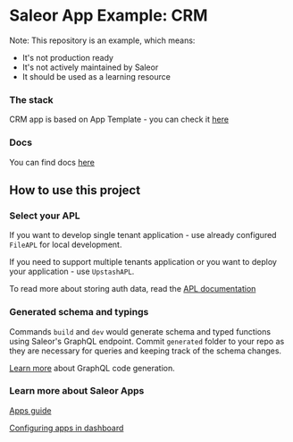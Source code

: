 # Saleor App Example: CRM

Note: This repository is an example, which means:

* It's not production ready
* It's not actively maintained by Saleor
* It should be used as a learning resource

### The stack

CRM app is based on App Template - you can check it [here](https://github.com/saleor/saleor-app-template)

### Docs

You can find docs [here](./docs/crm.md)

## How to use this project

### Select your APL

If you want to develop single tenant application - use already configured `FileAPL` for local development.

If you need to support multiple tenants application or you want to deploy your application - use `UpstashAPL`.

To read more about storing auth data, read the [APL documentation](https://github.com/saleor/saleor-app-sdk/blob/main/docs/apl.md)


### Generated schema and typings

Commands `build` and `dev` would generate schema and typed functions using Saleor's GraphQL endpoint. Commit `generated` folder to your repo as they are necessary for queries and keeping track of the schema changes.

[Learn more](https://www.graphql-code-generator.com/) about GraphQL code generation.

### Learn more about Saleor Apps

[Apps guide](https://docs.saleor.io/docs/3.x/developer/extending/apps/key-concepts)

[Configuring apps in dashboard](https://docs.saleor.io/docs/3.x/dashboard/apps)

